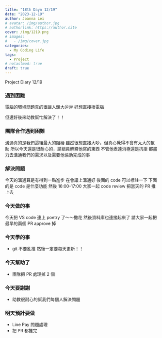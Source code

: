 ```yaml
---
title: "18th Dayn 12/19"
date: "2023-12-19"
author: Joanna Lei
# avatar: /img/author.jpg
# authorlink: https://author.site
cover: /img/1219.png
# images:
#   - /img/cover.jpg
categories:
  - My Coding Life
tags:
  - Project
# nolastmod: true
draft: true
---
```


Project Diary 12/19

<!--more-->

### 遇到困難

電腦的環境問題真的很讓人頭大＠＠
好想直接換電腦

但還好後來助教幫忙解決了！！

### 團隊合作遇到困難

溝通真的是我們這組最大的阻礙
雖然很想直接大吵，但真心覺得不會有太大的幫助
所以今天還是很耐心的，請組員解釋他寫的東西
不管他表達消極還是抗拒
都盡力去溝通我們的需求以及需要他協助完成的事

### 解決問題

今天的溝通算是有得到一點進步
在會議上溝通好
後面的 code 可以標註一下
下面的是 code 是什麼功能
然後 16:00-17:00 大家一起 code review
把當天的 PR 推上去

### 今天做的事

今天把 VS code 連上 poetry 了～～撒花
然後資料庫也連接起來了
請大家一起把最早的兩個 PR approve 掉

### 今天學的事

- git 不要亂推 然後一定要每天更新！！

### 今天幫助了

- 團隊把 PR 處理掉 2 個

### 今天要謝謝

- 助教很耐心的幫我們每個人解決問題

### 明天預計要做

- Line Pay 問題處理
- 把 PR 都推完
